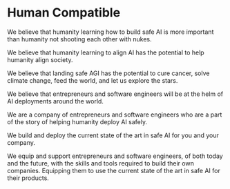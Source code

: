 # Human Compatible

We believe that humanity learning how to build safe AI is more important than
humanity not shooting each other with nukes.

We believe that humanity learning to align AI has the potential to help
humanity align society.

We believe that landing safe AGI has the potential to cure cancer, solve
climate change, feed the world, and let us explore the stars.

We believe that entrepreneurs and software engineers will be at the helm of AI
deployments around the world.

We are a company of entrepreneurs and software engineers who are a part of the
story of helping humanity deploy AI safely.

We build and deploy the current state of the art in safe AI for you and your
company.

We equip and support entrepreneurs and software engineers, of both today
and the future, with the skills and tools required to build their own
companies. Equipping them to use the current state of the art in safe AI for
their products.
